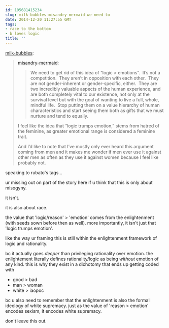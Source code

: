 ```yaml
---
id: 105681415234
slug: milk-bubbles-misandry-mermaid-we-need-to
date: 2014-12-20 11:27:55 GMT
tags:
- race to the bottom
- b loves logic
title: ''
---
```

<p><a class="tumblr_blog" href="http://milk-bubbles.tumblr.com/post/103253612255/misandry-mermaid-we-need-to-get-rid-of-this">milk-bubbles</a>:</p>
<blockquote>
<p><a class="tumblr_blog" href="http://misandry-mermaid.tumblr.com/post/103252330963/we-need-to-get-rid-of-this-idea-of-logic">misandry-mermaid</a>:</p>
<blockquote>
<p>We need to get rid of this idea of “logic &gt; emotions”.  It’s not a competition.  They aren’t in opposition with each other.  They are not gender-inherent or gender-specific, either.  They are two incredibly valuable aspects of the human experience, and are both completely vital to our existence, not only at the survival level but with the goal of wanting to live a full, whole, mindful life.  Stop putting them on a value hierarchy of human characteristics and start seeing them both as gifts that we must nurture and tend to equally.</p>
</blockquote>
<p>I feel like the idea that “logic trumps emotion,” stems from hatred of the feminine, as greater emotional range is considered a feminine trait.</p>
<p>And I’d like to note that I’ve mostly only ever heard this argument coming from men and it makes me wonder if men ever use it against other men as often as they use it against women because I feel like probably not.</p>
</blockquote>

speaking to rubato's tags...

ur missing out on part of the story here if u think that this is only about misogyny. 

it isn't. 

it is also about race.

the value that 'logic/reason' > 'emotion' comes from the enlightenment (with seeds sown before then as well). more importantly, it isn't just that 'logic trumps emotion'.

like the way ur framing this is still within the enlightenment framework of logic and rationality. 

bc it actually goes _deeper_ than privileging rationality over emotion. the enlightement literally defines rationality/logic as being _without_ emotion of any kind. this is why they exist in a dichotomy that ends up getting coded with 

- good > bad
- man > woman
- white > iaopoc

bc u also need to remember that the enlightenment is also the formal ideology of white supremacy. just as the value of 'reason > emotion' encodes sexism, it encodes white supremacy.

don't leave this out. 
